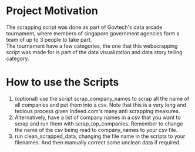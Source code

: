 # Project Motivation
The scrapping script was done as part of Govtech's data arcade tournament, where members of singapore government agencies form a team of up to 3 people to take part. <br>
The tournament have a few categories, the one that this webscrapping script was made for is part of the data visualization and data story telling category.

# How to use the Scripts

1. (optional) use the script scrap_company_names to scrap all the name of all companies and put them into a csv. Note that this is a very long and tedious process given Indeed.com's many anti scrapping measures.
2. Alternatively, have a list of company names in a csv that you want to scrap and run them with scrap_top_companies. Remember to change the name of the csv being read to company_names to your csv file.
3. run clean_scrapped_data, changing the file name in the scripts to your filenames. And then manually correct some unclean data if required. 